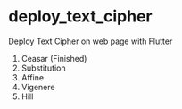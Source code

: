 # deploy_text_cipher

Deploy Text Cipher on web page with Flutter

1. Ceasar (Finished)
2. Substitution
3. Affine
4. Vigenere
5. Hill

